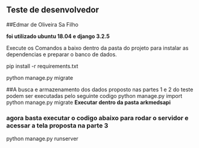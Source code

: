 ## Teste de desenvolvedor
##Edmar de Oliveira Sa Filho

**foi utilizado ubuntu 18.04 e django 3.2.5**


Execute os Comandos a baixo dentro da pasta do projeto para instalar as dependencias e preparar o banco de dados.

pip install -r requirements.txt

python manage.py migrate


##A busca e armazenamento dos dados proposto nas partes 1 e 2 do teste podem ser executadas pelo seguinte codigo
python manage.py import
python manage.py migrate
**Executar dentro da pasta arkmedsapi**

### agora basta executar o codigo abaixo para rodar o servidor e acessar a tela proposta na parte 3
python manage.py runserver

